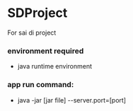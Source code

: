 # SDProject
For sai di project

### environment required
* java runtime environment

### app run command:
* java -jar [jar file] --server.port=[port]